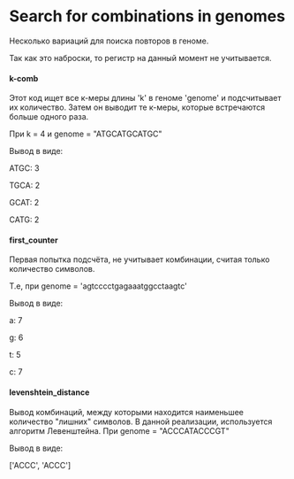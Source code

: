 # Search for combinations in genomes

Несколько вариаций для поиска повторов в геноме. 

Так как это наброски, то регистр на данный момент не учитывается. 

#### k-comb
Этот код ищет все к-меры длины 'k' в геноме 'genome' и подсчитывает их количество. 
Затем он выводит те к-меры, которые встречаются больше одного раза.

При k = 4 и genome = "ATGCATGCATGC"

Вывод в виде:

ATGC: 3

TGCA: 2

GCAT: 2

CATG: 2


#### first_counter
Первая попытка подсчёта, не учитывает комбинации, считая только количество символов.

Т.е, при genome = 'agtcccctgagaaatggcctaagtc'

Вывод в виде:

a: 7

g: 6

t: 5

c: 7


#### levenshtein_distance
Вывод комбинаций, между которыми находится наименьшее количество "лишних" символов. 
В данной реализации, используется алгоритм Левенштейна. 
При genome = "ACCCATACCCGT"

Вывод в виде:

['ACCC', 'ACCC']
